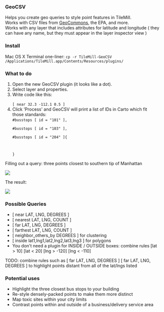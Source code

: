<h3>GeoCSV</h3>

Helps you create geo queries to style point features in TileMill.<br/>
Works with CSV files from <a href="http://geocommons.com">GeoCommons</a>, the EPA, and more.<br/>
Works with any layer that includes attributes for latitude and longitude ( they can have any name, but they must appear in the layer inspector view )

<h3>Install</h3>
Mac OS X Terminal one-liner:
<code>cp -r TileMill-GeoCSV /Applications/TileMill.app/Contents/Resources/plugins/</code>

<h3>What to do</h3>
<ol>
<li>Open the new GeoCSV plugin (it looks like a dot).</li>
<li>Select layer and properties.</li>
<li>Write code like this:<br/>
<code>
[ near 32.3 -112.1 0.5 ]
</code></li>
<li>Click 'Process' and GeoCSV will print a list of IDs in Carto which fit those standards:
<br/>
<code>#busstops [ id = "101" ],<br/>
#busstops [ id = "103" ],<br/>
#busstops [ id = "204" ]{<br/>
<br/>
}
</code></li>
</ol>

Filling out a query: three points closest to southern tip of Manhattan

<img src="http://i.imgur.com/ubQEU.png"/>

The result:

<img src="http://i.imgur.com/D0K03.png"/>

<h3>Possible Queries</h3>
<ul>
<li>[ near LAT, LNG, DEGREES ]</li>
<li>[ nearest LAT, LNG, COUNT ]</li>
<li>[ far LAT, LNG, DEGREES ]</li>
<li>[ farthest LAT, LNG, COUNT ]</li>
<li>[ neighbor_others_by DEGREES ] for clustering</li>
<li>[ inside lat1,lng1,lat2,lng2,lat3,lng3 ] for polygons</li>
<li>You don't need a plugin for INSIDE / OUTSIDE boxes: combine rules [lat > 10] [lat < 20] [lng > -120] [lng < -110]</li>
</ul>
TODO: combine rules such as [ far LAT, LNG, DEGREES ] [ far LAT, LNG, DEGREES ] to highlight points distant from all of the lat/lngs listed

<h3>Potential uses</h3>
<ul>
<li>Highlight the three closest bus stops to your building</li>
<li>Re-style densely-packed points to make them more distinct</li>
<li>Map toxic sites within your city limits</li>
<li>Contrast points within and outside of a business/delivery service area</li>
</ul>